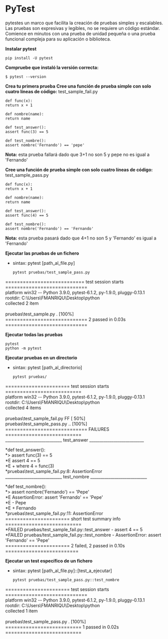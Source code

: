 # PyTest
pytestes un marco que facilita la creación de pruebas simples y escalables. Las pruebas son expresivas y legibles, no se requiere un código estándar. Comience en minutos con una prueba de unidad pequeña o una prueba funcional compleja para su aplicación o biblioteca.

**Instalar pytest**
  
    pip install -U pytest

**Compruebe que instaló la versión correcta:**

    $ pytest --version

**Crea tu primera prueba**
**Cree una función de prueba simple con solo cuatro líneas de código:**
test_sample_fail.py
  
    def func(x):
    return x + 1

    def nombre(name):
    return name

    def test_answer():
    assert func(3) == 5

    def test_nombre():
    assert nombre('Fernando') == 'pepe'
      
**Nota:** esta prueba fallará dado que 3+1 no son 5 y pepe no es igual a 'Fernando'

**Cree una función de prueba simple con solo cuatro líneas de código:**
test_sample_pass.py
  
    def func(x):
    return x + 1

    def nombre(name):
    return name

    def test_answer():
    assert func(4) == 5

    def test_nombre():
    assert nombre('Fernando') == 'Fernando'
  
**Nota:** esta prueba pasará dado que 4+1 no son 5 y 'Fernando' es igual a 'Fernando'

**Ejecutar las pruebas de un fichero**
* sintax: pytest [path_al_file.py]
    
      pytest pruebas/test_sample_pass.py
     
=========================== test session starts ============================<br/>
platform win32 -- Python 3.9.0, pytest-6.1.2, py-1.9.0, pluggy-0.13.1<br/>
rootdir: C:\Users\FMANRIQU\Desktop\python<br/>
collected 2 item                                                            <br/>                                                                                       
pruebas\test_sample.py .                                             [100%]<br/>
============================ 2 passed in 0.03s ============================<br/>
     
**Ejecutar todas las pruebas**

    pytest
    python -m pytest

**Ejecutar pruebas en un directorio**
* sintax: pytest [path_al_directorio]

      pytest pruebas/
    
====================== test session starts ==========================<br/>
platform win32 -- Python 3.9.0, pytest-6.1.2, py-1.9.0, pluggy-0.13.1<br/>
rootdir: C:\Users\FMANRIQU\Desktop\python<br/>
collected 4 items <br/>                                                                                                                                                 
pruebas\test_sample_fail.py FF                               [ 50%]<br/>
pruebas\test_sample_pass.py ..                               [100%]<br/>
============================ FAILURES ==========================<br/>
____________________________ test_answer ___________________________<br/>

*def test_answer():<br/>
*>   assert func(3) == 5<br/>
*E   assert 4 == 5<br/>
*E    +  where 4 = func(3)<br/>
*pruebas\test_sample_fail.py:8: AssertionError<br/>
____________________________ test_nombre ____________________________<br/>

*def test_nombre():<br/>
*>    assert nombre('Fernando') == 'Pepe'<br/>
*E    AssertionError: assert 'Fernando' == 'Pepe'<br/>
*E     - Pepe<br/>
*E         + Fernando<br/>
*pruebas\test_sample_fail.py:11: AssertionError<br/>
====================== short test summary info ==========================<br/>
*FAILED pruebas/test_sample_fail.py::test_answer - assert 4 == 5<br/>
*FAILED pruebas/test_sample_fail.py::test_nombre - AssertionError: assert 'Fernando' == 'Pepe'<br/>
====================== 2 failed, 2 passed in 0.10s =========================<br/>

**Ejecutar un test específico de un fichero**
* sintax: pytest [path_al_file.py]::[test_a_ejecutar]
    
      pytest pruebas/test_sample_pass.py::test_nombre

====================== test session starts ============================<br/>
platform win32 -- Python 3.9.0, pytest-6.1.2, py-1.9.0, pluggy-0.13.1<br/>
rootdir: C:\Users\FMANRIQU\Desktop\python<br/>
collected 1 item   <br/>                                                                                                                                                    
pruebas\test_sample_pass.py .                                    [100%]<br/>
========================== 1 passed in 0.02s ==========================<br/>


